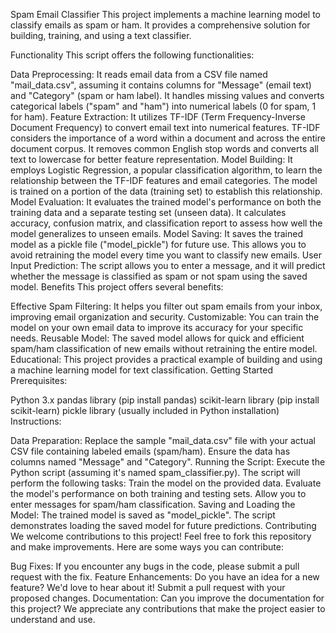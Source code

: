 Spam Email Classifier
This project implements a machine learning model to classify emails as spam or ham. It provides a comprehensive solution for building, training, and using a text classifier.

Functionality
This script offers the following functionalities:

Data Preprocessing: It reads email data from a CSV file named "mail_data.csv", assuming it contains columns for "Message" (email text) and "Category" (spam or ham label). It handles missing values and converts categorical labels ("spam" and "ham") into numerical labels (0 for spam, 1 for ham).
Feature Extraction: It utilizes TF-IDF (Term Frequency-Inverse Document Frequency) to convert email text into numerical features. TF-IDF considers the importance of a word within a document and across the entire document corpus. It removes common English stop words and converts all text to lowercase for better feature representation.
Model Building: It employs Logistic Regression, a popular classification algorithm, to learn the relationship between the TF-IDF features and email categories. The model is trained on a portion of the data (training set) to establish this relationship.
Model Evaluation: It evaluates the trained model's performance on both the training data and a separate testing set (unseen data). It calculates accuracy, confusion matrix, and classification report to assess how well the model generalizes to unseen emails.
Model Saving: It saves the trained model as a pickle file ("model_pickle") for future use. This allows you to avoid retraining the model every time you want to classify new emails.
User Input Prediction: The script allows you to enter a message, and it will predict whether the message is classified as spam or not spam using the saved model.
Benefits
This project offers several benefits:

Effective Spam Filtering: It helps you filter out spam emails from your inbox, improving email organization and security.
Customizable: You can train the model on your own email data to improve its accuracy for your specific needs.
Reusable Model: The saved model allows for quick and efficient spam/ham classification of new emails without retraining the entire model.
Educational: This project provides a practical example of building and using a machine learning model for text classification.
Getting Started
Prerequisites:

Python 3.x
pandas library (pip install pandas)
scikit-learn library (pip install scikit-learn)
pickle library (usually included in Python installation)
Instructions:

Data Preparation:
Replace the sample "mail_data.csv" file with your actual CSV file containing labeled emails (spam/ham). Ensure the data has columns named "Message" and "Category".
Running the Script:
Execute the Python script (assuming it's named spam_classifier.py).
The script will perform the following tasks:
Train the model on the provided data.
Evaluate the model's performance on both training and testing sets.
Allow you to enter messages for spam/ham classification.
Saving and Loading the Model:
The trained model is saved as "model_pickle".
The script demonstrates loading the saved model for future predictions.
Contributing
We welcome contributions to this project! Feel free to fork this repository and make improvements. Here are some ways you can contribute:

Bug Fixes: If you encounter any bugs in the code, please submit a pull request with the fix.
Feature Enhancements: Do you have an idea for a new feature? We'd love to hear about it! Submit a pull request with your proposed changes.
Documentation: Can you improve the documentation for this project? We appreciate any contributions that make the project easier to understand and use.
